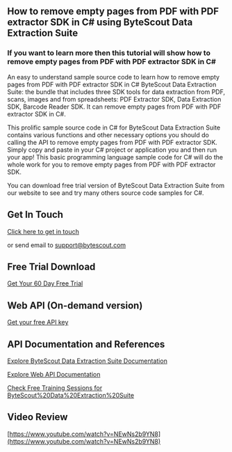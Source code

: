 ## How to remove empty pages from PDF with PDF extractor SDK in C# using ByteScout Data Extraction Suite

### If you want to learn more then this tutorial will show how to remove empty pages from PDF with PDF extractor SDK in C#

An easy to understand sample source code to learn how to remove empty pages from PDF with PDF extractor SDK in C# ByteScout Data Extraction Suite: the bundle that includes three SDK tools for data extraction from PDF, scans, images and from spreadsheets: PDF Extractor SDK, Data Extraction SDK, Barcode Reader SDK. It can remove empty pages from PDF with PDF extractor SDK in C#.

This prolific sample source code in C# for ByteScout Data Extraction Suite contains various functions and other necessary options you should do calling the API to remove empty pages from PDF with PDF extractor SDK.  Simply copy and paste in your C# project or application you and then run your app! This basic programming language sample code for C# will do the whole work for you to remove empty pages from PDF with PDF extractor SDK.

You can download free trial version of ByteScout Data Extraction Suite from our website to see and try many others source code samples for C#.

## Get In Touch

[Click here to get in touch](https://bytescout.zendesk.com/hc/en-us/requests/new?subject=ByteScout%20Data%20Extraction%20Suite%20Question)

or send email to [support@bytescout.com](mailto:support@bytescout.com?subject=ByteScout%20Data%20Extraction%20Suite%20Question) 

## Free Trial Download

[Get Your 60 Day Free Trial](https://bytescout.com/download/web-installer?utm_source=github-readme)

## Web API (On-demand version)

[Get your free API key](https://pdf.co/documentation/api?utm_source=github-readme)

## API Documentation and References

[Explore ByteScout Data Extraction Suite Documentation](https://bytescout.com/documentation/index.html?utm_source=github-readme)

[Explore Web API Documentation](https://pdf.co/documentation/api?utm_source=github-readme)

[Check Free Training Sessions for ByteScout%20Data%20Extraction%20Suite](https://academy.bytescout.com/)

## Video Review

[https://www.youtube.com/watch?v=NEwNs2b9YN8](https://www.youtube.com/watch?v=NEwNs2b9YN8)